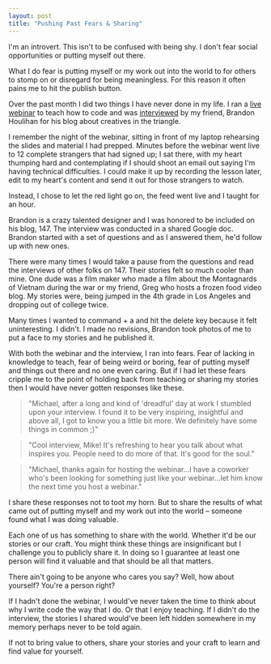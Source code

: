 ```yaml
---
layout: post
title: "Pushing Past Fears & Sharing"
---
```


I'm an introvert. This isn't to be confused with being shy. I don't fear social opportunities or putting myself out there.

What I do fear is putting myself or my work out into the world to for others to stomp on or disregard for being meaningless. For this reason it often pains me to hit the publish button.

Over the past month I did two things I have never done in my life. I ran a [live webinar](http://michaellee.co/learn-html-css-webinar/) to teach how to code and was [interviewed](http://onefoursev.co/post/81582843046/michael-lee) by my friend, Brandon Houlihan for his blog about creatives in the triangle.

I remember the night of the webinar, sitting in front of my laptop rehearsing the slides and material I had prepped. Minutes before the webinar went live to 12 complete strangers that had signed up; I sat there, with my heart thumping hard and contemplating if I should shoot an email out saying I'm having technical difficulties. I could make it up by recording the lesson later, edit to my heart's content and send it out for those strangers to watch.

Instead, I chose to let the red light go on, the feed went live and I taught for an hour.

Brandon is a crazy talented designer and I was honored to be included on his blog, 147. The interview was conducted in a shared Google doc. Brandon started with a set of questions and as I answered them, he'd follow up with new ones.

There were many times I would take a pause from the questions and read the interviews of other folks on 147. Their stories felt so much cooler than mine. One dude was a film maker who made a film about the Montagnards of Vietnam during the war or my friend, Greg who hosts a frozen food video blog. My stories were, being jumped in the 4th grade in Los Angeles and dropping out of college twice.

Many times I wanted to command + a and hit the delete key because it felt uninteresting. I didn't. I made no revisions, Brandon took photos of me to put a face to my stories and he published it.

With both the webinar and the interview, I ran into fears. Fear of lacking in knowledge to teach, fear of being weird or boring, fear of putting myself and things out there and no one even caring. But if I had let these fears cripple me to the point of holding back from teaching or sharing my stories then I would have never gotten responses like these.

<blockquote>"Michael, after a long and kind of 'dreadful' day at work I stumbled upon your interview. I found it to be very inspiring, insightful and above all, I got to know you a little bit more. We definitely have some things in common ;)"</blockquote>

<blockquote>"Cool interview, Mike! It's refreshing to hear you talk about what inspires you. People need to do more of that. It's good for the soul."</blockquote>

<blockquote>"Michael, thanks again for hosting the webinar...I have a coworker who's been looking for something just like your webinar...let him know the next time you host a webinar."</blockquote>

I share these responses not to toot my horn. But to share the results of what came out of putting myself and my work out into the world &ndash; someone found what I was doing valuable.

Each one of us has something to share with the world. Whether it'd be our stories or our craft. You might think these things are insignificant but I challenge you to publicly share it. In doing so I guarantee at least one person will find it valuable and that should be all that matters.

There ain't going to be anyone who cares you say? Well, how about yourself? You're a person right?

If I hadn't done the webinar, I would've never taken the time to think about why I write code the way that I do. Or that I enjoy teaching. If I didn't do the interview, the stories I shared would've been left hidden somewhere in my memory perhaps never to be told again. 

If not to bring value to others, share your stories and your craft to learn and find value for yourself.
